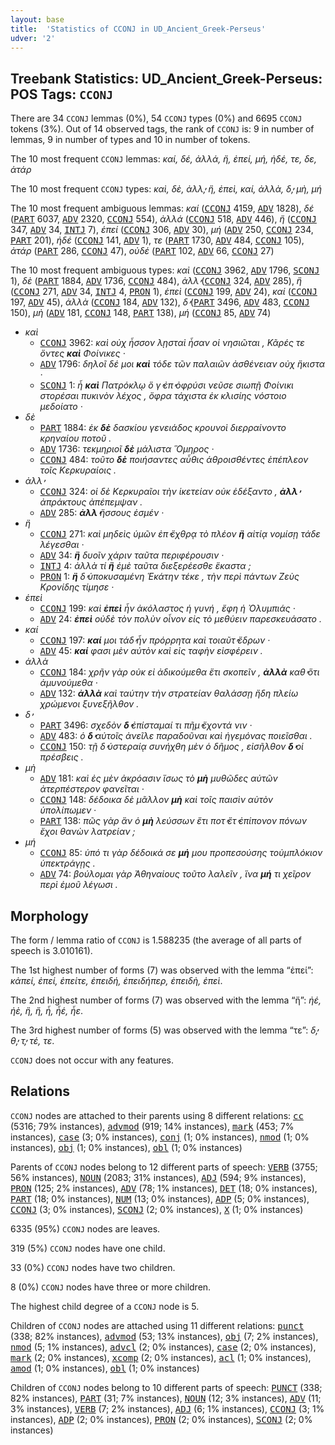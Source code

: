 ```yaml
---
layout: base
title:  'Statistics of CCONJ in UD_Ancient_Greek-Perseus'
udver: '2'
---
```


## Treebank Statistics: UD_Ancient_Greek-Perseus: POS Tags: `CCONJ`

There are 34 `CCONJ` lemmas (0%), 54 `CCONJ` types (0%) and 6695 `CCONJ` tokens (3%).
Out of 14 observed tags, the rank of `CCONJ` is: 9 in number of lemmas, 9 in number of types and 10 in number of tokens.

The 10 most frequent `CCONJ` lemmas: <em>καί, δέ, ἀλλά, ἤ, ἐπεί, μή, ἠδέ, τε, δε, ἀτάρ</em>

The 10 most frequent `CCONJ` types:  <em>καὶ, δὲ, ἀλλ̓, ἢ, ἐπεὶ, καί, ἀλλὰ, δ̓, μὴ, μή</em>

The 10 most frequent ambiguous lemmas: <em>καί</em> (<tt><a href="grc_perseus-pos-CCONJ.html">CCONJ</a></tt> 4159, <tt><a href="grc_perseus-pos-ADV.html">ADV</a></tt> 1828), <em>δέ</em> (<tt><a href="grc_perseus-pos-PART.html">PART</a></tt> 6037, <tt><a href="grc_perseus-pos-ADV.html">ADV</a></tt> 2320, <tt><a href="grc_perseus-pos-CCONJ.html">CCONJ</a></tt> 554), <em>ἀλλά</em> (<tt><a href="grc_perseus-pos-CCONJ.html">CCONJ</a></tt> 518, <tt><a href="grc_perseus-pos-ADV.html">ADV</a></tt> 446), <em>ἤ</em> (<tt><a href="grc_perseus-pos-CCONJ.html">CCONJ</a></tt> 347, <tt><a href="grc_perseus-pos-ADV.html">ADV</a></tt> 34, <tt><a href="grc_perseus-pos-INTJ.html">INTJ</a></tt> 7), <em>ἐπεί</em> (<tt><a href="grc_perseus-pos-CCONJ.html">CCONJ</a></tt> 306, <tt><a href="grc_perseus-pos-ADV.html">ADV</a></tt> 30), <em>μή</em> (<tt><a href="grc_perseus-pos-ADV.html">ADV</a></tt> 250, <tt><a href="grc_perseus-pos-CCONJ.html">CCONJ</a></tt> 234, <tt><a href="grc_perseus-pos-PART.html">PART</a></tt> 201), <em>ἠδέ</em> (<tt><a href="grc_perseus-pos-CCONJ.html">CCONJ</a></tt> 141, <tt><a href="grc_perseus-pos-ADV.html">ADV</a></tt> 1), <em>τε</em> (<tt><a href="grc_perseus-pos-PART.html">PART</a></tt> 1730, <tt><a href="grc_perseus-pos-ADV.html">ADV</a></tt> 484, <tt><a href="grc_perseus-pos-CCONJ.html">CCONJ</a></tt> 105), <em>ἀτάρ</em> (<tt><a href="grc_perseus-pos-PART.html">PART</a></tt> 286, <tt><a href="grc_perseus-pos-CCONJ.html">CCONJ</a></tt> 47), <em>οὐδέ</em> (<tt><a href="grc_perseus-pos-PART.html">PART</a></tt> 102, <tt><a href="grc_perseus-pos-ADV.html">ADV</a></tt> 66, <tt><a href="grc_perseus-pos-CCONJ.html">CCONJ</a></tt> 27)

The 10 most frequent ambiguous types:  <em>καὶ</em> (<tt><a href="grc_perseus-pos-CCONJ.html">CCONJ</a></tt> 3962, <tt><a href="grc_perseus-pos-ADV.html">ADV</a></tt> 1796, <tt><a href="grc_perseus-pos-SCONJ.html">SCONJ</a></tt> 1), <em>δὲ</em> (<tt><a href="grc_perseus-pos-PART.html">PART</a></tt> 1884, <tt><a href="grc_perseus-pos-ADV.html">ADV</a></tt> 1736, <tt><a href="grc_perseus-pos-CCONJ.html">CCONJ</a></tt> 484), <em>ἀλλ̓</em> (<tt><a href="grc_perseus-pos-CCONJ.html">CCONJ</a></tt> 324, <tt><a href="grc_perseus-pos-ADV.html">ADV</a></tt> 285), <em>ἢ</em> (<tt><a href="grc_perseus-pos-CCONJ.html">CCONJ</a></tt> 271, <tt><a href="grc_perseus-pos-ADV.html">ADV</a></tt> 34, <tt><a href="grc_perseus-pos-INTJ.html">INTJ</a></tt> 4, <tt><a href="grc_perseus-pos-PRON.html">PRON</a></tt> 1), <em>ἐπεὶ</em> (<tt><a href="grc_perseus-pos-CCONJ.html">CCONJ</a></tt> 199, <tt><a href="grc_perseus-pos-ADV.html">ADV</a></tt> 24), <em>καί</em> (<tt><a href="grc_perseus-pos-CCONJ.html">CCONJ</a></tt> 197, <tt><a href="grc_perseus-pos-ADV.html">ADV</a></tt> 45), <em>ἀλλὰ</em> (<tt><a href="grc_perseus-pos-CCONJ.html">CCONJ</a></tt> 184, <tt><a href="grc_perseus-pos-ADV.html">ADV</a></tt> 132), <em>δ̓</em> (<tt><a href="grc_perseus-pos-PART.html">PART</a></tt> 3496, <tt><a href="grc_perseus-pos-ADV.html">ADV</a></tt> 483, <tt><a href="grc_perseus-pos-CCONJ.html">CCONJ</a></tt> 150), <em>μὴ</em> (<tt><a href="grc_perseus-pos-ADV.html">ADV</a></tt> 181, <tt><a href="grc_perseus-pos-CCONJ.html">CCONJ</a></tt> 148, <tt><a href="grc_perseus-pos-PART.html">PART</a></tt> 138), <em>μή</em> (<tt><a href="grc_perseus-pos-CCONJ.html">CCONJ</a></tt> 85, <tt><a href="grc_perseus-pos-ADV.html">ADV</a></tt> 74)


* <em>καὶ</em>
  * <tt><a href="grc_perseus-pos-CCONJ.html">CCONJ</a></tt> 3962: <em>καὶ οὐχ ἧσσον λῃσταὶ ἦσαν οἱ νησιῶται , Κᾶρές τε ὄντες <b>καὶ</b> Φοίνικες ·</em>
  * <tt><a href="grc_perseus-pos-ADV.html">ADV</a></tt> 1796: <em>δηλοῖ δέ μοι <b>καὶ</b> τόδε τῶν παλαιῶν ἀσθένειαν οὐχ ἥκιστα ·</em>
  * <tt><a href="grc_perseus-pos-SCONJ.html">SCONJ</a></tt> 1: <em>ἦ <b>καὶ</b> Πατρόκλῳ ὅ γ̓ ἐπ̓ ὀφρύσι νεῦσε σιωπῇ Φοίνικι στορέσαι πυκινὸν λέχος , ὄφρα τάχιστα ἐκ κλισίης νόστοιο μεδοίατο ·</em>
* <em>δὲ</em>
  * <tt><a href="grc_perseus-pos-PART.html">PART</a></tt> 1884: <em>ἐκ <b>δὲ</b> δασκίου γενειάδος κρουνοὶ διερραίνοντο κρηναίου ποτοῦ .</em>
  * <tt><a href="grc_perseus-pos-ADV.html">ADV</a></tt> 1736: <em>τεκμηριοῖ <b>δὲ</b> μάλιστα Ὅμηρος ·</em>
  * <tt><a href="grc_perseus-pos-CCONJ.html">CCONJ</a></tt> 484: <em>τοῦτο <b>δὲ</b> ποιήσαντες αὖθις ἁθροισθέντες ἐπέπλεον τοῖς Κερκυραίοις .</em>
* <em>ἀλλ̓</em>
  * <tt><a href="grc_perseus-pos-CCONJ.html">CCONJ</a></tt> 324: <em>οἱ δὲ Κερκυραῖοι τὴν ἱκετείαν οὐκ ἐδέξαντο , <b>ἀλλ̓</b> ἀπράκτους ἀπέπεμψαν .</em>
  * <tt><a href="grc_perseus-pos-ADV.html">ADV</a></tt> 285: <em><b>ἀλλ̓</b> ἥσσους ἐσμέν ·</em>
* <em>ἢ</em>
  * <tt><a href="grc_perseus-pos-CCONJ.html">CCONJ</a></tt> 271: <em>καὶ μηδεὶς ὑμῶν ἐπ̓ ἔχθρᾳ τὸ πλέον <b>ἢ</b> αἰτίᾳ νομίσῃ τάδε λέγεσθαι ·</em>
  * <tt><a href="grc_perseus-pos-ADV.html">ADV</a></tt> 34: <em><b>ἢ</b> δυοῖν χάριν ταῦτα περιφέρουσιν ·</em>
  * <tt><a href="grc_perseus-pos-INTJ.html">INTJ</a></tt> 4: <em>ἀλλὰ τί <b>ἢ</b> ἐμὲ ταῦτα διεξερέεσθε ἕκαστα ;</em>
  * <tt><a href="grc_perseus-pos-PRON.html">PRON</a></tt> 1: <em><b>ἢ</b> δ̓ ὑποκυσαμένη Ἑκάτην τέκε , τὴν περὶ πάντων Ζεὺς Κρονίδης τίμησε ·</em>
* <em>ἐπεὶ</em>
  * <tt><a href="grc_perseus-pos-CCONJ.html">CCONJ</a></tt> 199: <em>καὶ <b>ἐπεὶ</b> ἦν ἀκόλαστος ἡ γυνή , ἔφη ἡ Ὀλυμπιάς ·</em>
  * <tt><a href="grc_perseus-pos-ADV.html">ADV</a></tt> 24: <em><b>ἐπεὶ</b> οὐδὲ τὸν πολὺν οἶνον εἰς τὸ μεθύειν παρεσκευάσατο .</em>
* <em>καί</em>
  * <tt><a href="grc_perseus-pos-CCONJ.html">CCONJ</a></tt> 197: <em><b>καί</b> μοι τάδ̓ ἦν πρόρρητα καὶ τοιαῦτ̓ ἔδρων ·</em>
  * <tt><a href="grc_perseus-pos-ADV.html">ADV</a></tt> 45: <em><b>καί</b> φασι μὲν αὐτὸν καὶ εἰς ταφὴν εἰσφέρειν .</em>
* <em>ἀλλὰ</em>
  * <tt><a href="grc_perseus-pos-CCONJ.html">CCONJ</a></tt> 184: <em>χρῆν γὰρ οὐκ εἰ ἀδικούμεθα ἔτι σκοπεῖν , <b>ἀλλὰ</b> καθ̓ ὅτι ἀμυνούμεθα ·</em>
  * <tt><a href="grc_perseus-pos-ADV.html">ADV</a></tt> 132: <em><b>ἀλλὰ</b> καὶ ταύτην τὴν στρατείαν θαλάσσῃ ἤδη πλείω χρώμενοι ξυνεξῆλθον .</em>
* <em>δ̓</em>
  * <tt><a href="grc_perseus-pos-PART.html">PART</a></tt> 3496: <em>σχεδὸν <b>δ̓</b> ἐπίσταμαί τι πῆμ̓ ἔχοντά νιν ·</em>
  * <tt><a href="grc_perseus-pos-ADV.html">ADV</a></tt> 483: <em>ὁ <b>δ̓</b> αὐτοῖς ἀνεῖλε παραδοῦναι καὶ ἡγεμόνας ποιεῖσθαι .</em>
  * <tt><a href="grc_perseus-pos-CCONJ.html">CCONJ</a></tt> 150: <em>τῇ δ̓ ὑστεραίᾳ συνήχθη μὲν ὁ δῆμος , εἰσῆλθον <b>δ̓</b> οἱ πρέσβεις .</em>
* <em>μὴ</em>
  * <tt><a href="grc_perseus-pos-ADV.html">ADV</a></tt> 181: <em>καὶ ἐς μὲν ἀκρόασιν ἴσως τὸ <b>μὴ</b> μυθῶδες αὐτῶν ἀτερπέστερον φανεῖται ·</em>
  * <tt><a href="grc_perseus-pos-CCONJ.html">CCONJ</a></tt> 148: <em>δέδοικα δὲ μᾶλλον <b>μὴ</b> καὶ τοῖς παισὶν αὐτὸν ὑπολίπωμεν ·</em>
  * <tt><a href="grc_perseus-pos-PART.html">PART</a></tt> 138: <em>πῶς γὰρ ἂν ὁ <b>μὴ</b> λεύσσων ἔτι ποτ̓ ἔτ̓ ἐπίπονον πόνων ἔχοι θανὼν λατρείαν ;</em>
* <em>μή</em>
  * <tt><a href="grc_perseus-pos-CCONJ.html">CCONJ</a></tt> 85: <em>ὑπό τι γὰρ δέδοικά σε <b>μή</b> μου προπεσούσης τοὐμπλόκιον ὑπεκτράγῃς .</em>
  * <tt><a href="grc_perseus-pos-ADV.html">ADV</a></tt> 74: <em>βούλομαι γὰρ Ἀθηναίους τοῦτο λαλεῖν , ἵνα <b>μή</b> τι χεῖρον περὶ ἐμοῦ λέγωσι .</em>

## Morphology

The form / lemma ratio of `CCONJ` is 1.588235 (the average of all parts of speech is 3.010161).

The 1st highest number of forms (7) was observed with the lemma “ἐπεί”: <em>κἀπεί, ἐπεί, ἐπείτε, ἐπειδή, ἐπειδήπερ, ἐπειδὴ, ἐπεὶ</em>.

The 2nd highest number of forms (7) was observed with the lemma “ἤ”: <em>ἠέ, ἠὲ, ἢ, ἤ, ἦ, ἦέ, ἦε</em>.

The 3rd highest number of forms (5) was observed with the lemma “τε”: <em>δ̓, θ̓, τ̓, τέ, τε</em>.

`CCONJ` does not occur with any features.


## Relations

`CCONJ` nodes are attached to their parents using 8 different relations: <tt><a href="grc_perseus-dep-cc.html">cc</a></tt> (5316; 79% instances), <tt><a href="grc_perseus-dep-advmod.html">advmod</a></tt> (919; 14% instances), <tt><a href="grc_perseus-dep-mark.html">mark</a></tt> (453; 7% instances), <tt><a href="grc_perseus-dep-case.html">case</a></tt> (3; 0% instances), <tt><a href="grc_perseus-dep-conj.html">conj</a></tt> (1; 0% instances), <tt><a href="grc_perseus-dep-nmod.html">nmod</a></tt> (1; 0% instances), <tt><a href="grc_perseus-dep-obj.html">obj</a></tt> (1; 0% instances), <tt><a href="grc_perseus-dep-obl.html">obl</a></tt> (1; 0% instances)

Parents of `CCONJ` nodes belong to 12 different parts of speech: <tt><a href="grc_perseus-pos-VERB.html">VERB</a></tt> (3755; 56% instances), <tt><a href="grc_perseus-pos-NOUN.html">NOUN</a></tt> (2083; 31% instances), <tt><a href="grc_perseus-pos-ADJ.html">ADJ</a></tt> (594; 9% instances), <tt><a href="grc_perseus-pos-PRON.html">PRON</a></tt> (125; 2% instances), <tt><a href="grc_perseus-pos-ADV.html">ADV</a></tt> (78; 1% instances), <tt><a href="grc_perseus-pos-DET.html">DET</a></tt> (18; 0% instances), <tt><a href="grc_perseus-pos-PART.html">PART</a></tt> (18; 0% instances), <tt><a href="grc_perseus-pos-NUM.html">NUM</a></tt> (13; 0% instances), <tt><a href="grc_perseus-pos-ADP.html">ADP</a></tt> (5; 0% instances), <tt><a href="grc_perseus-pos-CCONJ.html">CCONJ</a></tt> (3; 0% instances), <tt><a href="grc_perseus-pos-SCONJ.html">SCONJ</a></tt> (2; 0% instances), <tt><a href="grc_perseus-pos-X.html">X</a></tt> (1; 0% instances)

6335 (95%) `CCONJ` nodes are leaves.

319 (5%) `CCONJ` nodes have one child.

33 (0%) `CCONJ` nodes have two children.

8 (0%) `CCONJ` nodes have three or more children.

The highest child degree of a `CCONJ` node is 5.

Children of `CCONJ` nodes are attached using 11 different relations: <tt><a href="grc_perseus-dep-punct.html">punct</a></tt> (338; 82% instances), <tt><a href="grc_perseus-dep-advmod.html">advmod</a></tt> (53; 13% instances), <tt><a href="grc_perseus-dep-obj.html">obj</a></tt> (7; 2% instances), <tt><a href="grc_perseus-dep-nmod.html">nmod</a></tt> (5; 1% instances), <tt><a href="grc_perseus-dep-advcl.html">advcl</a></tt> (2; 0% instances), <tt><a href="grc_perseus-dep-case.html">case</a></tt> (2; 0% instances), <tt><a href="grc_perseus-dep-mark.html">mark</a></tt> (2; 0% instances), <tt><a href="grc_perseus-dep-xcomp.html">xcomp</a></tt> (2; 0% instances), <tt><a href="grc_perseus-dep-acl.html">acl</a></tt> (1; 0% instances), <tt><a href="grc_perseus-dep-amod.html">amod</a></tt> (1; 0% instances), <tt><a href="grc_perseus-dep-obl.html">obl</a></tt> (1; 0% instances)

Children of `CCONJ` nodes belong to 10 different parts of speech: <tt><a href="grc_perseus-pos-PUNCT.html">PUNCT</a></tt> (338; 82% instances), <tt><a href="grc_perseus-pos-PART.html">PART</a></tt> (31; 7% instances), <tt><a href="grc_perseus-pos-NOUN.html">NOUN</a></tt> (12; 3% instances), <tt><a href="grc_perseus-pos-ADV.html">ADV</a></tt> (11; 3% instances), <tt><a href="grc_perseus-pos-VERB.html">VERB</a></tt> (7; 2% instances), <tt><a href="grc_perseus-pos-ADJ.html">ADJ</a></tt> (6; 1% instances), <tt><a href="grc_perseus-pos-CCONJ.html">CCONJ</a></tt> (3; 1% instances), <tt><a href="grc_perseus-pos-ADP.html">ADP</a></tt> (2; 0% instances), <tt><a href="grc_perseus-pos-PRON.html">PRON</a></tt> (2; 0% instances), <tt><a href="grc_perseus-pos-SCONJ.html">SCONJ</a></tt> (2; 0% instances)

